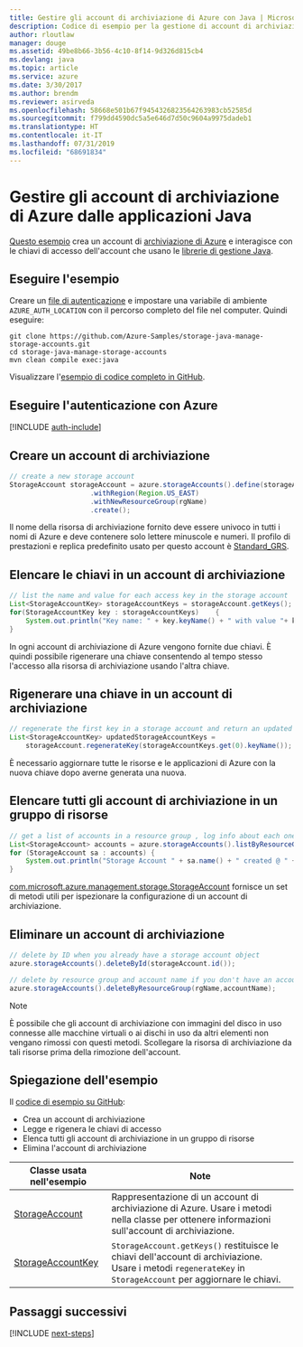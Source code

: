 ```yaml
---
title: Gestire gli account di archiviazione di Azure con Java | Microsoft Docs
description: Codice di esempio per la gestione di account di archiviazione di Azure con Azure SDK per Java
author: rloutlaw
manager: douge
ms.assetid: 49be8b66-3b56-4c10-8f14-9d326d815cb4
ms.devlang: java
ms.topic: article
ms.service: azure
ms.date: 3/30/2017
ms.author: brendm
ms.reviewer: asirveda
ms.openlocfilehash: 58668e501b67f9454326823564263983cb52585d
ms.sourcegitcommit: f799dd4590dc5a5e646d7d50c9604a9975dadeb1
ms.translationtype: HT
ms.contentlocale: it-IT
ms.lasthandoff: 07/31/2019
ms.locfileid: "68691834"
---
```

# <a name="manage-azure-storage-accounts-from-your-java-applications"></a>Gestire gli account di archiviazione di Azure dalle applicazioni Java

[Questo esempio](https://github.com/Azure-Samples/storage-java-manage-storage-accounts) crea un account di [archiviazione di Azure](https://docs.microsoft.com/azure/storage/storage-introduction) e interagisce con le chiavi di accesso dell'account che usano le [librerie di gestione Java](https://github.com/Azure/azure-sdk-for-java). 

## <a name="run-the-sample"></a>Eseguire l'esempio

Creare un [file di autenticazione](https://github.com/Azure/azure-sdk-for-java/blob/master/AUTH.md) e impostare una variabile di ambiente `AZURE_AUTH_LOCATION` con il percorso completo del file nel computer. Quindi eseguire:

```
git clone https://github.com/Azure-Samples/storage-java-manage-storage-accounts.git
cd storage-java-manage-storage-accounts
mvn clean compile exec:java
```

Visualizzare l'[esempio di codice completo in GitHub](https://github.com/Azure-Samples/storage-java-manage-storage-accounts).

## <a name="authenticate-with-azure"></a>Eseguire l'autenticazione con Azure

[!INCLUDE [auth-include](includes/java-auth-include.md)] 

## <a name="create-a-storage-account"></a>Creare un account di archiviazione

```java
// create a new storage account
StorageAccount storageAccount = azure.storageAccounts().define(storageAccountName)
                    .withRegion(Region.US_EAST)
                    .withNewResourceGroup(rgName)
                    .create();
```

Il nome della risorsa di archiviazione fornito deve essere univoco in tutti i nomi di Azure e deve contenere solo lettere minuscole e numeri. Il profilo di prestazioni e replica predefinito usato per questo account è [Standard_GRS](https://docs.microsoft.com/azure/storage/storage-redundancy#geo-redundant-storage).

## <a name="list-keys-in-a-storage-account"></a>Elencare le chiavi in un account di archiviazione
```java
// list the name and value for each access key in the storage account
List<StorageAccountKey> storageAccountKeys = storageAccount.getKeys();
for(StorageAccountKey key : storageAccountKeys)    {
    System.out.println("Key name: " + key.keyName() + " with value "+ key.value());
}
```

In ogni account di archiviazione di Azure vengono fornite due chiavi. È quindi possibile rigenerare una chiave consentendo al tempo stesso l'accesso alla risorsa di archiviazione usando l'altra chiave.

## <a name="regenerate-a-key-in-a-storage-account"></a>Rigenerare una chiave in un account di archiviazione

```java
// regenerate the first key in a storage account and return an updated list of keys 
List<StorageAccountKey> updatedStorageAccountKeys =
    storageAccount.regenerateKey(storageAccountKeys.get(0).keyName());
```

È necessario aggiornare tutte le risorse e le applicazioni di Azure con la nuova chiave dopo averne generata una nuova.

## <a name="list-all-storage-accounts-in-a-resource-group"></a>Elencare tutti gli account di archiviazione in un gruppo di risorse
```java
// get a list of accounts in a resource group , log info about each one
List<StorageAccount> accounts = azure.storageAccounts().listByResourceGroup(rgName);
for (StorageAccount sa : accounts) {
    System.out.println("Storage Account " + sa.name() + " created @ " + sa.creationTime());
}
```

[com.microsoft.azure.management.storage.StorageAccount](https://docs.microsoft.com/java/api/com.microsoft.azure.management.storage._storage_account) fornisce un set di metodi utili per ispezionare la configurazione di un account di archiviazione.

## <a name="delete-a-storage-account"></a>Eliminare un account di archiviazione
```java
// delete by ID when you already have a storage account object
azure.storageAccounts().deleteById(storageAccount.id());

// delete by resource group and account name if you don't have an account object
azure.storageAccounts().deleteByResourceGroup(rgName,accountName);
```

> [!NOTE]
> È possibile che gli account di archiviazione con immagini del disco in uso connesse alle macchine virtuali o ai dischi in uso da altri elementi non vengano rimossi con questi metodi. Scollegare la risorsa di archiviazione da tali risorse prima della rimozione dell'account.

## <a name="sample-explanation"></a>Spiegazione dell'esempio

Il [codice di esempio su GitHub](https://github.com/Azure-Samples/storage-java-manage-storage-accounts):

- Crea un account di archiviazione
- Legge e rigenera le chiavi di accesso
- Elenca tutti gli account di archiviazione in un gruppo di risorse
- Elimina l'account di archiviazione 

| Classe usata nell'esempio | Note
|-------|-------|
| [StorageAccount](https://docs.microsoft.com/java/api/com.microsoft.azure.management.storage._storage_account)  | Rappresentazione di un account di archiviazione di Azure. Usare i metodi nella classe per ottenere informazioni sull'account di archiviazione.
| [StorageAccountKey](https://docs.microsoft.com/java/api/com.microsoft.azure.management.storage._storage_account_key) | `StorageAccount.getKeys()` restituisce le chiavi dell'account di archiviazione. Usare i metodi `regenerateKey` in `StorageAccount` per aggiornare le chiavi.

## <a name="next-steps"></a>Passaggi successivi

[!INCLUDE [next-steps](includes/java-next-steps.md)]